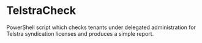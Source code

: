 # TelstraCheck
PowerShell script which checks tenants under delegated administration for Telstra syndication licenses and produces a simple report.
